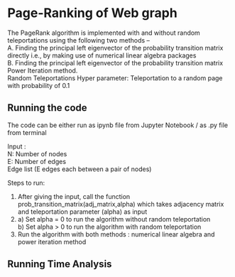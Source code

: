 # Page-Ranking of Web graph
The PageRank algorithm is implemented with and without random teleportations using the
following two methods – </br>
A. Finding the principal left eigenvector of the probability transition matrix directly i.e., by making use
of numerical linear algebra packages </br>
B. Finding the principal left eigenvector of the probability transition matrix Power Iteration method. </br>
Random Teleportations Hyper parameter: Teleportation to
a random page with probability of 0.1

## Running the code

The code can be either run as ipynb file from Jupyter Notebook / as .py file from terminal </br>

Input : </br>
N: Number of nodes </br>
E: Number of edges </br>
Edge list (E edges each between a pair of nodes)

Steps to run: </br>
1. After giving the input, call the function prob_transition_matrix(adj_matrix,alpha) which takes adjacency matrix and teleportation parameter (alpha) as input
2.  a) Set alpha = 0 to run the algorithm without random teleportation</br> 
    b) Set alpha > 0 to run the algorithm with random teleportation
3. Run the algorithm with both methods : numerical linear algebra and power iteration method

## Running Time Analysis


